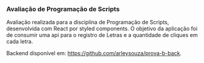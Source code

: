 ### Avaliação de Programação de Scripts

Avaliação realizada para a disciplina de Programação de Scripts, desenvolvida com React por styled components. O objetivo da aplicação foi de consumir uma api para o registro de Letras e a quantidade de cliques em cada letra.

Backend disponível em: https://github.com/arleysouza/prova-b-back.
